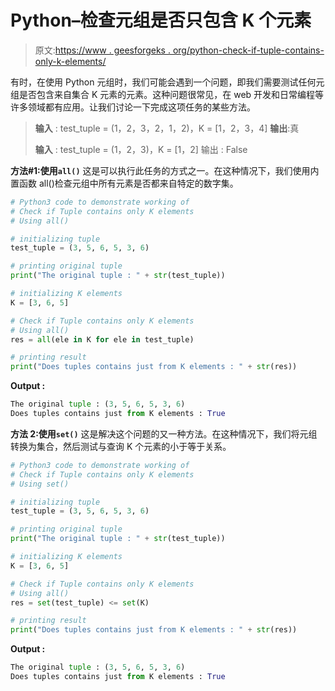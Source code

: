 # Python–检查元组是否只包含 K 个元素

> 原文:[https://www . geesforgeks . org/python-check-if-tuple-contains-only-k-elements/](https://www.geeksforgeeks.org/python-check-if-tuple-contains-only-k-elements/)

有时，在使用 Python 元组时，我们可能会遇到一个问题，即我们需要测试任何元组是否包含来自集合 K 元素的元素。这种问题很常见，在 web 开发和日常编程等许多领域都有应用。让我们讨论一下完成这项任务的某些方法。

> **输入** : test_tuple = (1，2，3，2，1，2)，K = [1，2，3，4]
> **输出**:真
> 
> **输入** : test_tuple = (1，2，3)，K = [1，2]
> 输出 : False

**方法#1:使用`all()`**
这是可以执行此任务的方式之一。在这种情况下，我们使用内置函数 all()检查元组中所有元素是否都来自特定的数字集。

```py
# Python3 code to demonstrate working of 
# Check if Tuple contains only K elements
# Using all()

# initializing tuple
test_tuple = (3, 5, 6, 5, 3, 6)

# printing original tuple
print("The original tuple : " + str(test_tuple))

# initializing K elements
K = [3, 6, 5]

# Check if Tuple contains only K elements
# Using all()
res = all(ele in K for ele in test_tuple)

# printing result 
print("Does tuples contains just from K elements : " + str(res))
```

**Output :**

```py
The original tuple : (3, 5, 6, 5, 3, 6)
Does tuples contains just from K elements : True

```

**方法 2:使用`set()`**
这是解决这个问题的又一种方法。在这种情况下，我们将元组转换为集合，然后测试与查询 K 个元素的小于等于关系。

```py
# Python3 code to demonstrate working of 
# Check if Tuple contains only K elements
# Using set()

# initializing tuple
test_tuple = (3, 5, 6, 5, 3, 6)

# printing original tuple
print("The original tuple : " + str(test_tuple))

# initializing K elements
K = [3, 6, 5]

# Check if Tuple contains only K elements
# Using all()
res = set(test_tuple) <= set(K)

# printing result 
print("Does tuples contains just from K elements : " + str(res))
```

**Output :**

```py
The original tuple : (3, 5, 6, 5, 3, 6)
Does tuples contains just from K elements : True

```